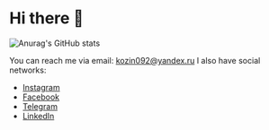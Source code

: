 # Hi there 👋
![Anurag's GitHub stats](https://github-readme-stats.vercel.app/api?username=aleksey-kozin&show_icons=true&theme=radical)

You can reach me via email: kozin092@yandex.ru
I also have social networks:

- [Instagram](https://www.instagram.com/askozin/)
- [Facebook](https://www.facebook.com/kozinaleksei)
- [Telegram](https://t.me/askozin/)
- [LinkedIn](https://www.linkedin.com/in/alekseykozin/)
